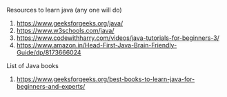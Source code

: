 Resources to learn java (any one will do)


1) https://www.geeksforgeeks.org/java/
2) https://www.w3schools.com/java/
3) https://www.codewithharry.com/videos/java-tutorials-for-beginners-3/
4) https://www.amazon.in/Head-First-Java-Brain-Friendly-Guide/dp/8173666024


List of Java books

1) https://www.geeksforgeeks.org/best-books-to-learn-java-for-beginners-and-experts/
